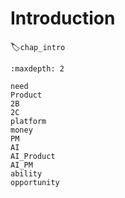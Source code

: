 # Introduction
:label:`chap_intro`

```toc
:maxdepth: 2

need
Product
2B
2C
platform
money
PM
AI
AI_Product
AI_PM
ability
opportunity
```
